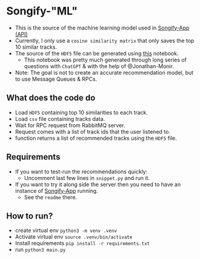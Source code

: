 # Songify-"ML"

- This is the source of the machine learning model used in [Songify-App (API)]('https://github.com/G0maa/songify-app')
- Currently, I only use a `cosine similarity matrix` that only saves the top 10 similar tracks.
- The source of the `HDF5` file can be generated using [this](https://colab.research.google.com/drive/1s0da0T2G7sRxZrqDM0-Mj0oxhgwDKHY9?usp=sharing) notebook.
  - This notebook was pretty much generated through long series of questions with `ChatGPT` & with the help of @Jonathan-Monir.
- Note: The goal is not to create an accurate recommendation model, but to use Message Queues & RPCs.

## What does the code do

- Load `HDF5` containing top 10 similarities to each track.
- Load `csv` file containing tracks data.
- Wait for RPC request from RabbitMQ server.
- Request comes with a list of track ids that the user listened to.
- function returns a list of recommended tracks using the `HDF5` file.

## Requirements
- If you want to test-run the recommendations quickly:
  - Uncomment last few lines in `snippet.py` and run it.
- If you want to try it along side the server then you need to have an instance of [Songify-App]('https://github.com/G0maa/songify-app') running.
  - See the `readme` there.

## How to run?
- create virtual env `python3 -m venv .venv`
- Activate virtual env `source .venv/bin/activate`
- Install requirements `pip install -r requirements.txt`
- run `python3 main.py`
